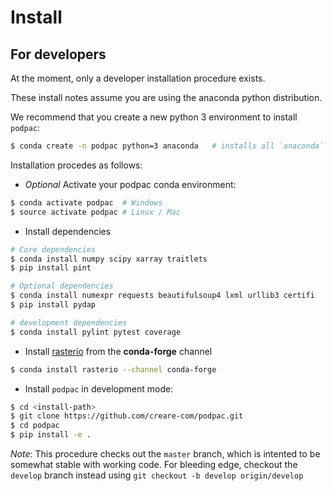 # Install

## For developers
At the moment, only a developer installation procedure exists. 

These install notes assume you are using the anaconda python distribution.

We recommend that you create a new python 3 environment to install `podpac`:

```bash
$ conda create -n podpac python=3 anaconda   # installs all `anaconda` packages
```

Installation procedes as follows: 

-  *Optional* Activate your podpac conda environment:

```bash
$ conda activate podpac  # Windows
$ source activate podpac # Linux / Mac
```
- Install dependencies

```bash
# Core dependencies
$ conda install numpy scipy xarray traitlets    
$ pip install pint

# Optional dependencies
$ conda install numexpr requests beautifulsoup4 lxml urllib3 certifi
$ pip install pydap

# development dependencies
$ conda install pylint pytest coverage
```

- Install [rasterio](https://mapbox.github.io/rasterio/installation.html#installing-with-anaconda) from the **conda-forge** channel

```bash
$ conda install rasterio --channel conda-forge
```

- Install `podpac` in development mode:

```bash
$ cd <install-path>
$ git clone https://github.com/creare-com/podpac.git
$ cd podpac
$ pip install -e .
```
*Note*: This procedure checks out the `master` branch, which is intented to be somewhat stable with working code. For bleeding edge, checkout the `develop` branch instead using `git checkout -b develop origin/develop`

